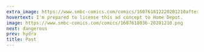 ```yaml
---
extra_image: https://www.smbc-comics.com/comics/160761812220201210after.png
hovertext: I'm prepared to license this ad concept to Home Depot.
image: https://www.smbc-comics.com/comics/1607618036-20201210.png
next: dangerous
prev: hydra
title: Past
---
```

